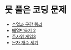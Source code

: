 # 뭇 풀은 코딩 문제

* [수열과 구간 쿼리](./%EC%88%98%EC%97%B4%EA%B3%BC%20%EA%B5%AC%EA%B0%84%20%EC%BF%BC%EB%A6%AC.md)
* [배열만들기 2](./%EB%B0%B0%EC%97%B4%20%EB%A7%8C%EB%93%A4%EA%B8%B0%202.md)
* [주사위 게임3](./%EC%A3%BC%EC%82%AC%EC%9C%84%20%EA%B2%8C%EC%9E%84%203.md)
* [문자 개수 세기](./%EB%AC%B8%EC%9E%90%20%EA%B0%9C%EC%88%98%20%EC%84%B8%EA%B8%B0.md)